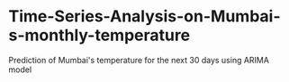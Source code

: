 # Time-Series-Analysis-on-Mumbai-s-monthly-temperature
Prediction of Mumbai's temperature for the next 30 days using ARIMA model 
